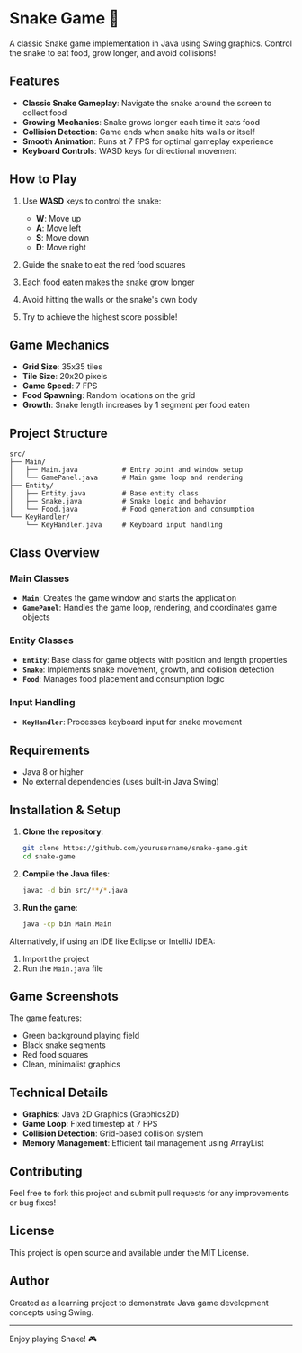 # Snake Game 🐍

A classic Snake game implementation in Java using Swing graphics. Control the snake to eat food, grow longer, and avoid collisions!

## Features

- **Classic Snake Gameplay**: Navigate the snake around the screen to collect food
- **Growing Mechanics**: Snake grows longer each time it eats food
- **Collision Detection**: Game ends when snake hits walls or itself
- **Smooth Animation**: Runs at 7 FPS for optimal gameplay experience
- **Keyboard Controls**: WASD keys for directional movement

## How to Play

1. Use **WASD** keys to control the snake:
   - **W**: Move up
   - **A**: Move left
   - **S**: Move down
   - **D**: Move right

2. Guide the snake to eat the red food squares
3. Each food eaten makes the snake grow longer
4. Avoid hitting the walls or the snake's own body
5. Try to achieve the highest score possible!

## Game Mechanics

- **Grid Size**: 35x35 tiles
- **Tile Size**: 20x20 pixels
- **Game Speed**: 7 FPS
- **Food Spawning**: Random locations on the grid
- **Growth**: Snake length increases by 1 segment per food eaten

## Project Structure

```
src/
├── Main/
│   ├── Main.java           # Entry point and window setup
│   └── GamePanel.java      # Main game loop and rendering
├── Entity/
│   ├── Entity.java         # Base entity class
│   ├── Snake.java          # Snake logic and behavior
│   └── Food.java           # Food generation and consumption
└── KeyHandler/
    └── KeyHandler.java     # Keyboard input handling
```

## Class Overview

### Main Classes
- **`Main`**: Creates the game window and starts the application
- **`GamePanel`**: Handles the game loop, rendering, and coordinates game objects

### Entity Classes
- **`Entity`**: Base class for game objects with position and length properties
- **`Snake`**: Implements snake movement, growth, and collision detection
- **`Food`**: Manages food placement and consumption logic

### Input Handling
- **`KeyHandler`**: Processes keyboard input for snake movement

## Requirements

- Java 8 or higher
- No external dependencies (uses built-in Java Swing)

## Installation & Setup

1. **Clone the repository**:
   ```bash
   git clone https://github.com/yourusername/snake-game.git
   cd snake-game
   ```

2. **Compile the Java files**:
   ```bash
   javac -d bin src/**/*.java
   ```

3. **Run the game**:
   ```bash
   java -cp bin Main.Main
   ```

Alternatively, if using an IDE like Eclipse or IntelliJ IDEA:
1. Import the project
2. Run the `Main.java` file

## Game Screenshots

The game features:
- Green background playing field
- Black snake segments
- Red food squares
- Clean, minimalist graphics

## Technical Details

- **Graphics**: Java 2D Graphics (Graphics2D)
- **Game Loop**: Fixed timestep at 7 FPS
- **Collision Detection**: Grid-based collision system
- **Memory Management**: Efficient tail management using ArrayList

## Contributing

Feel free to fork this project and submit pull requests for any improvements or bug fixes!

## License

This project is open source and available under the MIT License.

## Author

Created as a learning project to demonstrate Java game development concepts using Swing.

---

Enjoy playing Snake! 🎮
